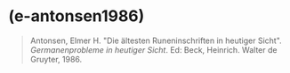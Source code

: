 # (e-antonsen1986)
> Antonsen, Elmer H. "Die ältesten Runeninschriften in heutiger Sicht". *Germanenprobleme in heutiger Sicht*. Ed: Beck, Heinrich. Walter de Gruyter, 1986.